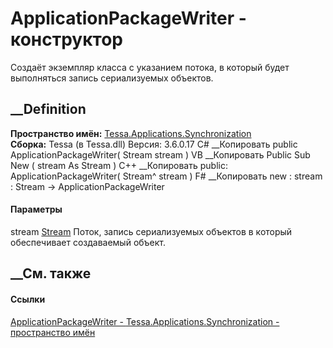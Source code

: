 # ApplicationPackageWriter - конструктор
Создаёт экземпляр класса с указанием потока, в который будет выполняться
запись сериализуемых объектов.
## __Definition
 **Пространство имён:**
[Tessa.Applications.Synchronization](N_Tessa_Applications_Synchronization.htm)  
 **Сборка:** Tessa (в Tessa.dll) Версия: 3.6.0.17
C# __Копировать
     public ApplicationPackageWriter(
    	Stream stream
    )
VB __Копировать
     Public Sub New ( 
    	stream As Stream
    )
C++ __Копировать
     public:
    ApplicationPackageWriter(
    	Stream^ stream
    )
F# __Копировать
     new : 
            stream : Stream -> ApplicationPackageWriter
#### Параметры
stream [Stream](https://learn.microsoft.com/dotnet/api/system.io.stream)
     Поток, запись сериализуемых объектов в который обеспечивает создаваемый объект. 
## __См. также
#### Ссылки
[ApplicationPackageWriter -
](T_Tessa_Applications_Synchronization_ApplicationPackageWriter.htm)
[Tessa.Applications.Synchronization - пространство
имён](N_Tessa_Applications_Synchronization.htm)
